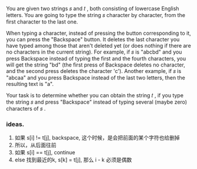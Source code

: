 You are given two strings 𝑠
 and 𝑡
, both consisting of lowercase English letters. You are going to type the string 𝑠
 character by character, from the first character to the last one.

When typing a character, instead of pressing the button corresponding to it, you can press the "Backspace" button. It deletes the last character you have typed among those that aren't deleted yet (or does nothing if there are no characters in the current string). For example, if 𝑠
 is "abcbd" and you press Backspace instead of typing the first and the fourth characters, you will get the string "bd" (the first press of Backspace deletes no character, and the second press deletes the character 'c'). Another example, if 𝑠
 is "abcaa" and you press Backspace instead of the last two letters, then the resulting text is "a".

Your task is to determine whether you can obtain the string 𝑡
, if you type the string 𝑠
 and press "Backspace" instead of typing several (maybe zero) characters of 𝑠
.

### ideas.
1. 如果 s[i] != t[j], backspace, 这个时候，是会把前面的某个字符也给删掉
2. 所以，从后面往前
3. 如果 s[i] == t[j], continue
4. else 找到最近的k, s[k] = t[j], 那么 i - k 必须是偶数